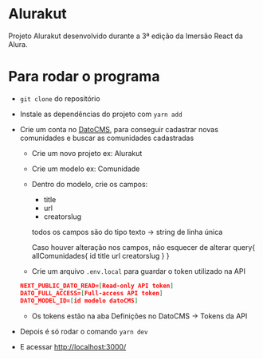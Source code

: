 # Alurakut

Projeto Alurakut desenvolvido durante a 3ª edição da Imersão React da Alura.

# Para rodar o programa

- `git clone` do repositório
- Instale as dependências do projeto com `yarn add`
- Crie um conta no [DatoCMS](https://www.datocms.com/), para conseguir cadastrar novas comunidades e buscar as comunidades cadastradas
    - Crie um novo projeto ex: Alurakut
    - Crie um modelo ex: Comunidade
    - Dentro do modelo, crie os campos:
        - title
        - url
        - creatorslug

        todos os campos são do tipo texto → string de linha única

        Caso houver alteração nos campos, não esquecer de alterar
        query{
          allComunidades{
            id
            title
            url
            creatorslug
          }
        }

    - Crie um arquivo `.env.local` para guardar o token utilizado na API

    ```json
    NEXT_PUBLIC_DATO_READ=[Read-only API token]
    DATO_FULL_ACCESS=[Full-access API token]
    DATO_MODEL_ID=[id modelo datoCMS]
    ```

    - Os tokens estão na aba Definições no DatoCMS → Tokens da API
- Depois é só rodar o comando `yarn dev`
- E acessar [http://localhost:3000/](http://localhost:3000/)